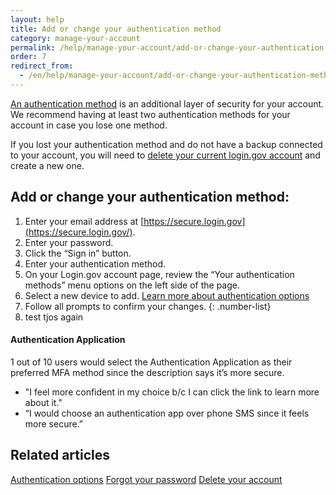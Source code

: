 ```yaml
---
layout: help
title: Add or change your authentication method
category: manage-your-account
permalink: /help/manage-your-account/add-or-change-your-authentication-method/
order: 7
redirect_from:
  - /en/help/manage-your-account/add-or-change-your-authentication-method/
---
```

[An authentication method](https://login.gov/help/get-started/authentication-options/) is an additional layer of security for your account. We recommend having at least two authentication methods for your account in case you lose one method.

If you lost your authentication method and do not have a backup connected to your account, you will need to [delete your current login.gov account](https://login.gov/help/manage-your-account/delete-your-account/) and create a new one.

## Add or change your authentication method:

1. Enter your email address at [https://secure.login.gov](https://secure.login.gov/).
2. Enter your password.
3. Click the “Sign in” button.
4. Enter your authentication method.
5. On your Login.gov account page, review the “Your authentication methods” menu options on the left side of the page.
6. Select a new device to add. [Learn more about authentication options](https://login.gov/help/get-started/authentication-options/)
7. Follow all prompts to confirm your changes.
   {: .number-list}
8. test tjos again

#### Authentication Application

   1 out of 10 users would select the Authentication Application as their preferred MFA method since the description says it’s more secure.

* "I feel more confident in my choice b/c I can click the link to learn more about it."
* “I would choose an authentication app over phone SMS since it feels more secure.”

## Related articles 

[Authentication options](https://login.gov/help/get-started/authentication-options/)
[Forgot your password](https://login.gov/help/trouble-signing-in/forgot-your-password/)
[Delete your account](https://login.gov/help/manage-your-account/delete-your-account/)
